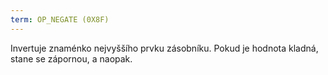 ```yaml
---
term: OP_NEGATE (0X8F)
---
```


Invertuje znaménko nejvyššího prvku zásobníku. Pokud je hodnota kladná, stane se zápornou, a naopak.